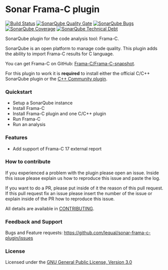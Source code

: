 # Sonar Frama-C plugin
[![Build Status](https://travis-ci.org/lequal/sonar-frama-c-plugin.svg?branch=master)](https://travis-ci.org/lequal/sonar-frama-c-plugin)
[![SonarQube Quality Gate](https://sonarcloud.io/api/project_badges/measure?project=fr.cnes.sonar.plugins%3Asonar-frama-c-plugin&metric=alert_status)](https://sonarcloud.io/dashboard?id=fr.cnes.sonar.plugins%3Asonar-frama-c-plugin)
[![SonarQube Bugs](https://sonarcloud.io/api/project_badges/measure?project=fr.cnes.sonar.plugins%3Asonar-frama-c-plugin&metric=bugs)](https://sonarcloud.io/project/issues?id=fr.cnes.sonar.plugins%3Asonar-frama-c-plugin&resolved=false&types=BUG)
[![SonarQube Coverage](https://sonarcloud.io/api/project_badges/measure?project=fr.cnes.sonar.plugins%3Asonar-frama-c-plugin&metric=coverage)](https://sonarcloud.io/component_measures?id=fr.cnes.sonar.plugins%3Asonar-frama-c-plugin&metric=coverage)
[![SonarQube Technical Debt](https://sonarcloud.io/api/project_badges/measure?project=fr.cnes.sonar.plugins%3Asonar-frama-c-plugin&metric=sqale_index)](https://sonarcloud.io/component_measures?id=fr.cnes.sonar.plugins%3Asonar-frama-c-plugin&metric=sqale_index)

SonarQube plugin for the code analysis tool: Frama-C.

SonarQube is an open platform to manage code quality. This plugin adds the ability to import Frama-C results for C language.

You can get Frama-C on GitHub: [Frama-C/Frama-C-snapshot](https://github.com/Frama-C/Frama-C-snapshot).

For this plugin to work it is **required** to install either the official C/C++ SonarQube plugin or the [C++ Community plugin](https://github.com/SonarOpenCommunity/sonar-cxx).  

### Quickstart
- Setup a SonarQube instance
- Install Frama-C
- Install Frama-C plugin and one C/C++ plugin
- Run Frama-C
- Run an analysis

### Features
- Add support of Frama-C 17 external report

### How to contribute
If you experienced a problem with the plugin please open an issue. Inside this issue please explain us how to reproduce this issue and paste the log. 

If you want to do a PR, please put inside of it the reason of this pull request. If this pull request fix an issue please insert the number of the issue or explain inside of the PR how to reproduce this issue.

All details are available in [CONTRIBUTING](https://github.com/lequal/sonar-frama-c-plugin/CONTRIBUTING.md).

### Feedback and Support
Bugs and Feature requests: https://github.com/lequal/sonar-frama-c-plugin/issues

### License
Licensed under the [GNU General Public License, Version 3.0](https://www.gnu.org/licenses/gpl.txt)
